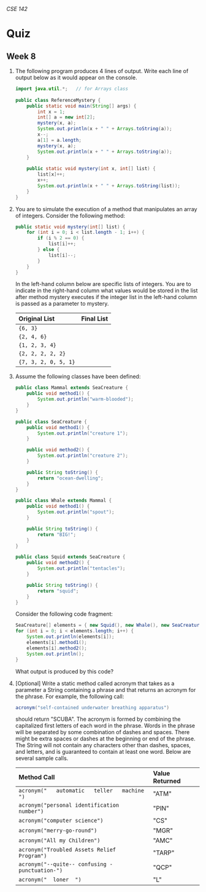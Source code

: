_CSE 142_
# Quiz
## Week 8

1. The following program produces 4 lines of output. Write each line of output below as it would appear on the console.

	```java
	import java.util.*;   // for Arrays class
	​
	public class ReferenceMystery {
	    public static void main(String[] args) {
	        int x = 1;
	        int[] a = new int[2];
	        mystery(x, a);
	        System.out.println(x + " " + Arrays.toString(a));
	        x--;
	        a[1] = a.length;
	        mystery(x, a);
	        System.out.println(x + " " + Arrays.toString(a));
	    }
	    
	    public static void mystery(int x, int[] list) {
	        list[x]++;
	        x++;
	        System.out.println(x + " " + Arrays.toString(list));
	    }
	}
	```

2. You are to simulate the execution of a method that manipulates an array of integers. Consider the following method:

	```java
	public static void mystery(int[] list) {
		for (int i = 0; i < list.length - 1; i++) {
			if (i % 2 == 0) {
			    list[i]++;
			} else {
			    list[i]--;
			}
		}
	}
	```

	In the left-hand column below are specific lists of integers. You are to indicate in the right-hand column what values would be stored in the list after method mystery executes if the integer list in the left-hand column is passed as a parameter to mystery.

	| Original List | Final List |
	| :--- | :--- |
	| `{6, 3}` | |
	| `{2, 4, 6}` | |
	| `{1, 2, 3, 4}` | |
	| `{2, 2, 2, 2, 2}` | |
	| `{7, 3, 2, 0, 5, 1}` | |

3. Assume the following classes have been defined:

	```java
	public class Mammal extends SeaCreature {
	    public void method1() {
	        System.out.println("warm-blooded");
	    }
	}

	public class SeaCreature {
	    public void method1() {
	        System.out.println("creature 1");
	    }

	    public void method2() {
	        System.out.println("creature 2");
	    }

	    public String toString() {
	        return "ocean-dwelling";
	    }
	}

	public class Whale extends Mammal {
	    public void method1() {
	        System.out.println("spout");
	    }

	    public String toString() {
	        return "BIG!";
	    }
	}

	public class Squid extends SeaCreature {
	    public void method2() {
	        System.out.println("tentacles");
	    }

	    public String toString() {
	        return "squid";
	    }
	}
	```

	Consider the following code fragment:

	```java
	SeaCreature[] elements = { new Squid(), new Whale(), new SeaCreature(), new Mammal() };
	for (int i = 0; i < elements.length; i++) {
	    System.out.println(elements[i]);
	    elements[i].method1();
	    elements[i].method2();
	    System.out.println();
	}
	```

	What output is produced by this code?

4. [Optional]  Write a static method called acronym that takes as a parameter a String containing a phrase and that returns an acronym for the phrase. For example, the following call:

	```java
	acronym("self-contained underwater breathing apparatus")
	```

	should return "SCUBA". The acronym is formed by combining the capitalized first letters of each word in the phrase.  Words in the phrase will be separated by some combination of dashes and spaces. There might be extra spaces or dashes at the beginning or end of the phrase.  The String will not contain any characters other than dashes, spaces, and letters, and is guaranteed to contain at least one word.  Below are several sample calls.

	| Method Call | Value Returned |
	| :--- | :--- |
	| `acronym("   automatic   teller   machine  ")` | "ATM" |
	| `acronym("personal identification number")` | "PIN" |
	| `acronym("computer science")` | "CS" |
	| `acronym("merry-go-round")` | "MGR" |
	| `acronym("All my Children")` | "AMC" |
	| `acronym("Troubled Assets Relief Program")` | "TARP" |
	| `acronym("--quite-- confusing - punctuation-")` | "QCP" |
	| `acronym("  loner  ")` | "L" |